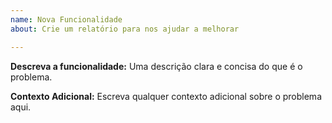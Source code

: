 ```yaml
---
name: Nova Funcionalidade
about: Crie um relatório para nos ajudar a melhorar

---
```


**Descreva a funcionalidade:**
Uma descrição clara e concisa do que é o problema.

**Contexto Adicional:**
Escreva qualquer contexto adicional sobre o problema aqui.
